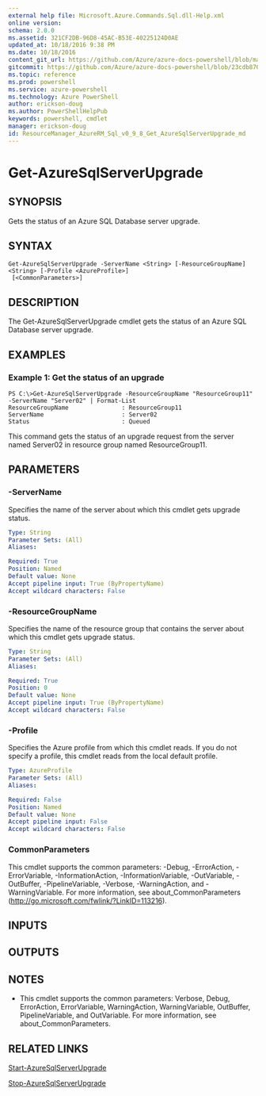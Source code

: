 ```yaml
---
external help file: Microsoft.Azure.Commands.Sql.dll-Help.xml
online version: 
schema: 2.0.0
ms.assetid: 321CF2DB-96D8-45AC-B53E-40225124D0AE
updated_at: 10/18/2016 9:38 PM
ms.date: 10/18/2016
content_git_url: https://github.com/Azure/azure-docs-powershell/blob/master/azureps-cmdlets-docs/ResourceManager/AzureRM.Sql/v0.9.8/Get-AzureSqlServerUpgrade.md
gitcommit: https://github.com/Azure/azure-docs-powershell/blob/23cdb8705d4ab9807c0e21b238f3b134a7d49c7d/azureps-cmdlets-docs/ResourceManager/AzureRM.Sql/v0.9.8/Get-AzureSqlServerUpgrade.md
ms.topic: reference
ms.prod: powershell
ms.service: azure-powershell
ms.technology: Azure PowerShell
author: erickson-doug
ms.author: PowerShellHelpPub
keywords: powershell, cmdlet
manager: erickson-doug
id: ResourceManager_AzureRM_Sql_v0_9_8_Get_AzureSqlServerUpgrade_md
---
```


# Get-AzureSqlServerUpgrade

## SYNOPSIS
Gets the status of an Azure SQL Database server upgrade.

## SYNTAX

```
Get-AzureSqlServerUpgrade -ServerName <String> [-ResourceGroupName] <String> [-Profile <AzureProfile>]
 [<CommonParameters>]
```

## DESCRIPTION
The Get-AzureSqlServerUpgrade cmdlet gets the status of an Azure SQL Database server upgrade.

## EXAMPLES

### Example 1: Get the status of an upgrade
```
PS C:\>Get-AzureSqlServerUpgrade -ResourceGroupName "ResourceGroup11" -ServerName "Server02" | Format-List
ResourceGroupName               : ResourceGroup11
ServerName                      : Server02
Status                          : Queued
```

This command gets the status of an upgrade request from the server named Server02 in resource group named ResourceGroup11.

## PARAMETERS

### -ServerName
Specifies the name of the server about which this cmdlet gets upgrade status.

```yaml
Type: String
Parameter Sets: (All)
Aliases: 

Required: True
Position: Named
Default value: None
Accept pipeline input: True (ByPropertyName)
Accept wildcard characters: False
```

### -ResourceGroupName
Specifies the name of the resource group that contains the server about which this cmdlet gets upgrade status.

```yaml
Type: String
Parameter Sets: (All)
Aliases: 

Required: True
Position: 0
Default value: None
Accept pipeline input: True (ByPropertyName)
Accept wildcard characters: False
```

### -Profile
Specifies the Azure profile from which this cmdlet reads.
If you do not specify a profile, this cmdlet reads from the local default profile.

```yaml
Type: AzureProfile
Parameter Sets: (All)
Aliases: 

Required: False
Position: Named
Default value: None
Accept pipeline input: False
Accept wildcard characters: False
```

### CommonParameters
This cmdlet supports the common parameters: -Debug, -ErrorAction, -ErrorVariable, -InformationAction, -InformationVariable, -OutVariable, -OutBuffer, -PipelineVariable, -Verbose, -WarningAction, and -WarningVariable. For more information, see about_CommonParameters (http://go.microsoft.com/fwlink/?LinkID=113216).

## INPUTS

## OUTPUTS

## NOTES
* This cmdlet supports the common parameters: Verbose, Debug, ErrorAction, ErrorVariable, WarningAction, WarningVariable, OutBuffer, PipelineVariable, and OutVariable. For more information, see about_CommonParameters.

## RELATED LINKS

[Start-AzureSqlServerUpgrade]()

[Stop-AzureSqlServerUpgrade]()



